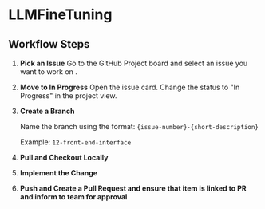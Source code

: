 # LLMFineTuning

## Workflow Steps

1. **Pick an Issue**
   Go to the GitHub Project board and select an issue you want to work on .

2. **Move to In Progress**
   Open the issue card.
   Change the status to "In Progress" in the project view.

3. **Create a Branch**
   
   Name the branch using the format: `{issue-number}-{short-description}`
     
     Example: `12-front-end-interface`

4. **Pull and Checkout Locally**


5. **Implement the Change**


6. **Push and Create a Pull Request and ensure that item is linked to PR and inform to team for approval**